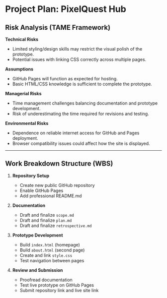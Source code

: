 # Project Plan: PixelQuest Hub

## Risk Analysis (TAME Framework)

**Technical Risks**
- Limited styling/design skills may restrict the visual polish of the prototype.
- Potential issues with linking CSS correctly across multiple pages.

**Assumptions**
- GitHub Pages will function as expected for hosting.
- Basic HTML/CSS knowledge is sufficient to complete the prototype.

**Managerial Risks**
- Time management challenges balancing documentation and prototype development.
- Risk of underestimating the time required for revisions and testing.

**Environmental Risks**
- Dependence on reliable internet access for GitHub and Pages deployment.
- Browser compatibility issues could affect how the site is displayed.

---

## Work Breakdown Structure (WBS)

1. **Repository Setup**
   - Create new public GitHub repository
   - Enable GitHub Pages
   - Add professional README.md

2. **Documentation**
   - Draft and finalize `scope.md`
   - Draft and finalize `plan.md`
   - Draft and finalize `retrospective.md`

3. **Prototype Development**
   - Build `index.html` (homepage)
   - Build `about.html` (second page)
   - Create and link `style.css`
   - Test navigation between pages

4. **Review and Submission**
   - Proofread documentation
   - Test live prototype on GitHub Pages
   - Submit repository link and live site link
